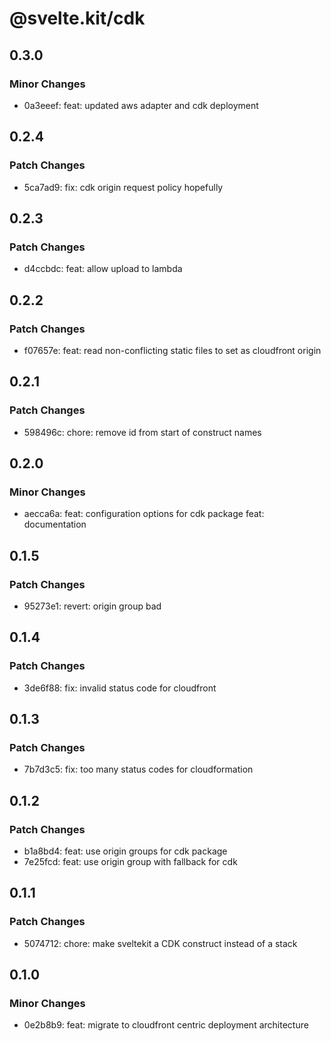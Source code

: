 # @svelte.kit/cdk

## 0.3.0

### Minor Changes

- 0a3eeef: feat: updated aws adapter and cdk deployment

## 0.2.4

### Patch Changes

- 5ca7ad9: fix: cdk origin request policy hopefully

## 0.2.3

### Patch Changes

- d4ccbdc: feat: allow upload to lambda

## 0.2.2

### Patch Changes

- f07657e: feat: read non-conflicting static files to set as cloudfront origin

## 0.2.1

### Patch Changes

- 598496c: chore: remove id from start of construct names

## 0.2.0

### Minor Changes

- aecca6a: feat: configuration options for cdk package
  feat: documentation

## 0.1.5

### Patch Changes

- 95273e1: revert: origin group bad

## 0.1.4

### Patch Changes

- 3de6f88: fix: invalid status code for cloudfront

## 0.1.3

### Patch Changes

- 7b7d3c5: fix: too many status codes for cloudformation

## 0.1.2

### Patch Changes

- b1a8bd4: feat: use origin groups for cdk package
- 7e25fcd: feat: use origin group with fallback for cdk

## 0.1.1

### Patch Changes

- 5074712: chore: make sveltekit a CDK construct instead of a stack

## 0.1.0

### Minor Changes

- 0e2b8b9: feat: migrate to cloudfront centric deployment architecture
